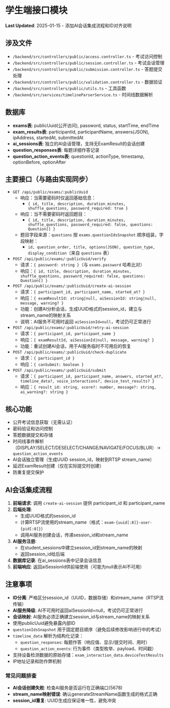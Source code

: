 # 学生端接口模块

**Last Updated**: 2025-01-15 - 添加AI会话集成流程和ID对齐说明

## 涉及文件
- `/backend/src/controllers/public/access.controller.ts` - 考试访问控制
- `/backend/src/controllers/public/session.controller.ts` - 考试会话管理
- `/backend/src/controllers/public/submission.controller.ts` - 答题提交处理
- `/backend/src/controllers/public/validation.controller.ts` - 数据验证
- `/backend/src/controllers/public/utils.ts` - 工具函数
- `/backend/src/services/timelineParserService.ts` - 时间线数据解析

## 数据库
- **exams表**: publicUuid(公开访问), password, status, startTime, endTime
- **exam_results表**: participantId, participantName, answers(JSON), ipAddress, startedAt, submittedAt
- **ai_sessions表**: 独立的AI会话管理，支持无ExamResult的会话创建
- **question_responses表**: 每题详细作答记录
- **question_action_events表**: questionId, actionType, timestamp, optionBefore, optionAfter

## 主要接口（与路由实现同步）
- `GET /api/public/exams/:publicUuid`
  - 响应：当需要密码时仅返回基础信息：
    - `{ id, title, description, duration_minutes, shuffle_questions, password_required: true }`
  - 响应：当不需要密码时返回题目：
    - `{ id, title, description, duration_minutes, shuffle_questions, password_required: false, questions: Question[] }`
  - 题目字段来源：`questions` 按 `exams.questionIdsSnapshot` 顺序组装，字段映射：
    - `id, question_order, title, options(JSON), question_type, display_condition`（来自 `questions` 表）
- `POST /api/public/exams/:publicUuid/verify`
  - 请求：`{ password: string }`（与 `exams.password` 哈希比对）
  - 响应：`{ id, title, description, duration_minutes, shuffle_questions, password_required: false, questions: Question[] }`
- `POST /api/public/exams/:publicUuid/create-ai-session`
  - 请求：`{ participant_id, participant_name, started_at? }`
  - 响应：`{ examResultId: string|null, aiSessionId: string|null, message, warning? }`
  - 功能：创建AI分析会话，生成UUID格式的session_id，建立与stream_name的映射关系
  - 说明：AI服务不可用时返回 `aiSessionId=null`，考试仍可正常进行
- `POST /api/public/exams/:publicUuid/retry-ai-session`
  - 请求：`{ participant_id, participant_name }`
  - 响应：`{ examResultId, aiSessionId|null, message, warning? }`
  - 功能：重试创建AI会话，用于AI服务临时不可用后的恢复
- `POST /api/public/exams/:publicUuid/check-duplicate`
  - 请求：`{ participant_id }`
  - 响应：`{ canSubmit: boolean }`
- `POST /api/public/exams/:publicUuid/submit`
  - 请求：`{ participant_id, participant_name, answers, started_at?, timeline_data?, voice_interactions?, device_test_results? }`
  - 响应：`{ result_id: string, score?: number, message?: string, ai_warning?: string }`

## 核心功能
- 公开考试信息获取（无需认证）
- 密码验证和访问控制
- 答题数据提交和存储
- 时间线事件解析（DISPLAY/SELECT/DESELECT/CHANGE/NAVIGATE/FOCUS/BLUR）→ `question_action_events`
- AI会话独立管理（生成UUID session_id，映射到RTSP stream_name）
- 延迟ExamResult创建（仅在实际提交时创建）
- 防重复提交保护

## AI会话集成流程
1. **前端请求**: 调用 `create-ai-session` 提供 participant_id 和 participant_name
2. **后端处理**: 
   - 生成UUID格式的session_id
   - 计算RTSP流使用的stream_name（格式：`exam-{uuid[:8]}-user-{pid[:8]}`）
   - 调用AI服务创建会话，传递session_id和stream_name
3. **AI服务注册**: 
   - 在student_sessions中建立session_id到stream_name的映射
   - 返回session_id给后端
4. **数据库记录**: 在ai_sessions表中记录会话信息
5. **前端响应**: 返回aiSessionId供前端使用（可能为null表示AI不可用）

## 注意事项
- **ID分离**: 严格区分session_id（UUID，数据存储）和stream_name（RTSP流传输）
- **AI服务降级**: AI不可用时返回aiSessionId=null，考试仍可正常进行
- **会话映射**: AI服务必须正确建立session_id与stream_name的映射关系
- 使用publicUuid避免暴露内部ID
- `questionIdsSnapshot` 用于固定题目顺序（避免后续修改影响进行中的考试）
- `timeline_data` 解析为结构化记录：
  - `question_responses`: 每题作答（响应值、显示/提交时间、用时）
  - `question_action_events`: 行为事件（类型枚举、payload、时间戳）
- 支持设备检测数据的原始存储：`exam_interaction_data.deviceTestResults`
- IP地址记录和防作弊机制

### 常见问题排查
- **AI会话创建失败**: 检查AI服务是否运行在正确端口(5678)
- **stream_name映射错误**: 确认generateStreamName函数生成的格式正确
- **session_id重复**: UUID生成应保证唯一性，避免冲突

